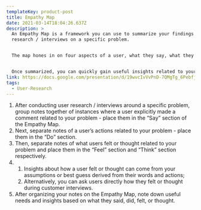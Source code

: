 ```yaml
---
templateKey: product-post
title: Empathy Map
date: 2021-03-14T18:04:26.637Z
description: >
  An Empathy Map is a framework you can use to summarize your findings from user
  research / interviews on a specific problem. 


  The map hones in on four aspects of a user, what they say, what they do, what they think, and what they feel. 


  Once summarized, you can quickly gain useful insights related to your problem. 
link: https://docs.google.com/presentation/d/19wvcIvVvPnD-7QMgTg_6PebfjzJnlimoJqe5m_QoHR0/edit#slide=id.gb70c0c9545_0_165
tags:
  - User-Research
---
```



1. After conducting user research / interviews around a specific problem, group notes together of instances where a user explicitly made a comment related to your problem - place them in the “Say” section of the Empathy Map.
2. Next, separate notes of a user’s actions related to your problem - place them in the “Do” section.
3. Then, separate notes of what users felt or thought related to your problem and place them in the “Feel” section and “Think” section respectively.
4. 1. Insights about how a user felt or thought can come from your assumptions or best guess derived from their words and actions;
   2. Alternatively, you can ask users directly how they felt or thought during customer interviews.
5. After organizing your notes on the Empathy Map, note down useful needs and insights based on what they said, did, felt, or thought.